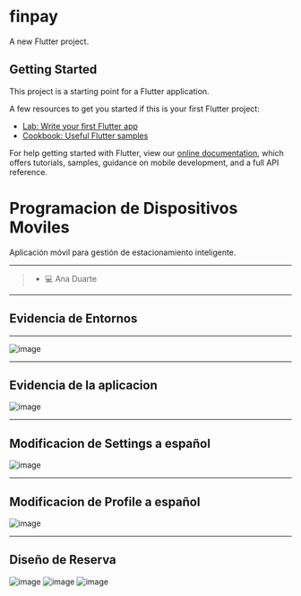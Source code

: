 # finpay

A new Flutter project.

## Getting Started

This project is a starting point for a Flutter application.

A few resources to get you started if this is your first Flutter project:

- [Lab: Write your first Flutter app](https://flutter.dev/docs/get-started/codelab)
- [Cookbook: Useful Flutter samples](https://flutter.dev/docs/cookbook)

For help getting started with Flutter, view our
[online documentation](https://flutter.dev/docs), which offers tutorials,
samples, guidance on mobile development, and a full API reference.

# Programacion de Dispositivos Moviles

Aplicación móvil para gestión de estacionamiento inteligente.

---
> - 💻 Ana Duarte

---
## Evidencia de Entornos

---
![image](https://github.com/user-attachments/assets/72ce898e-462b-4443-85bb-a323142a20b9)

---
## Evidencia de la aplicacion 
![image](https://github.com/user-attachments/assets/957cb085-5980-40c2-bcb6-45114205444f)

---
## Modificacion de Settings a español
![image](https://github.com/user-attachments/assets/ddea20e8-149e-43cf-b4a6-70e031362736)

---
## Modificacion de Profile a español
![image](https://github.com/user-attachments/assets/779e6930-91bd-4de4-af32-15d45dd4b9e7)

---
## Diseño de Reserva
![image](https://github.com/user-attachments/assets/fabd6707-7dc4-40c1-9508-3b745ca36011)
![image](https://github.com/user-attachments/assets/6b81872a-6e61-409e-a6be-a5256e05441a)
![image](https://github.com/user-attachments/assets/1a9b61f6-6bfa-4efd-b882-f6c128724731)




